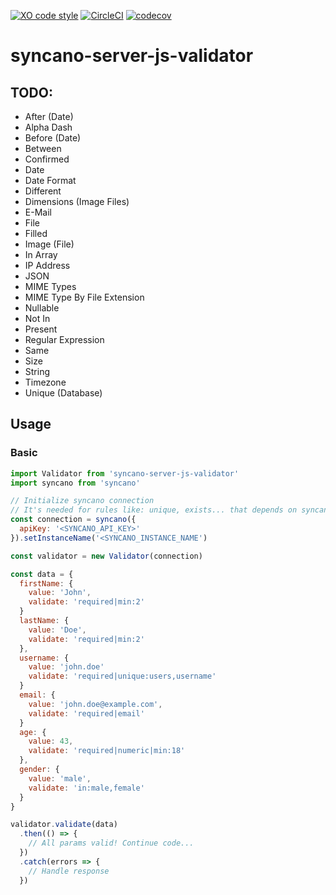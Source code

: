 [![XO code style](https://img.shields.io/badge/code_style-XO-5ed9c7.svg)](https://github.com/sindresorhus/xo)   [![CircleCI](https://circleci.com/gh/eyedea-io/syncano-server-js-validator/tree/master.svg?style=shield)](https://circleci.com/gh/eyedea-io/syncano-server-js-validator/tree/master)
[![codecov](https://codecov.io/gh/eyedea-io/syncano-server-js-validator/branch/master/graph/badge.svg)](https://codecov.io/gh/eyedea-io/syncano-server-js-validator)

# syncano-server-js-validator

## TODO:

* After (Date)
* Alpha Dash
* Before (Date)
* Between
* Confirmed
* Date
* Date Format
* Different
* Dimensions (Image Files)
* E-Mail
* File
* Filled
* Image (File)
* In Array
* IP Address
* JSON
* MIME Types
* MIME Type By File Extension
* Nullable
* Not In
* Present
* Regular Expression
* Same
* Size
* String
* Timezone
* Unique (Database)

## Usage

### Basic

```js
import Validator from 'syncano-server-js-validator'
import syncano from 'syncano'

// Initialize syncano connection
// It's needed for rules like: unique, exists... that depends on syncano
const connection = syncano({
  apiKey: '<SYNCANO_API_KEY>'
}).setInstanceName('<SYNCANO_INSTANCE_NAME')

const validator = new Validator(connection)

const data = {
  firstName: {
    value: 'John',
    validate: 'required|min:2'
  }
  lastName: {
    value: 'Doe',
    validate: 'required|min:2'
  },
  username: {
    value: 'john.doe'
    validate: 'required|unique:users,username'
  }
  email: {
    value: 'john.doe@example.com',
    validate: 'required|email'
  }
  age: {
    value: 43,
    validate: 'required|numeric|min:18'
  },
  gender: {
    value: 'male',
    validate: 'in:male,female'
  }
}

validator.validate(data)
  .then(() => {
    // All params valid! Continue code...
  })
  .catch(errors => {
    // Handle response
  })
```
